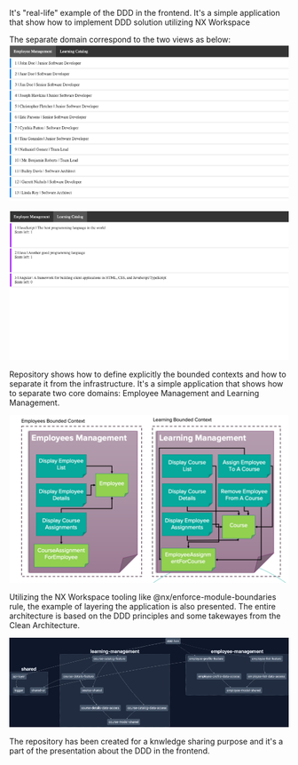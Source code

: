 It's "real-life" example of the DDD in the frontend. It's a simple application that show how to implement DDD solution utilizing NX Workspace

The separate domain correspond to the two views as below:
![img.png](img.png)

![img_1.png](img_1.png)


Repository shows how to define explicitly the bounded contexts and how to separate it from the infrastructure. It's a simple application that shows how to separate two core domains: Employee Management and Learning Management.

![img_2.png](img_2.png)

Utilizing the NX Workspace tooling like @nx/enforce-module-boundaries rule, the example of layering the application is also presented. 
The entire architecture is based on the DDD principles and some takewayes from the Clean Architecture.

![img_3.png](img_3.png)

The repository has been created for a knwledge sharing purpose and it's a part of the presentation about the DDD in the frontend. 
